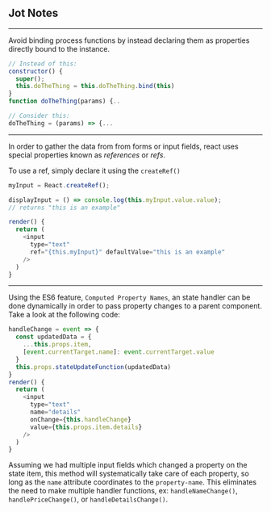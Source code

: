 ## Jot Notes

---

Avoid binding process functions by instead declaring them as properties directly bound to the instance.

```javascript
// Instead of this:
constructor() {
  super();
  this.doTheThing = this.doTheThing.bind(this)
}
function doTheThing(params) {..

// Consider this:
doTheThing = (params) => {...
```

---

In order to gather the data from from forms or input fields, react uses special properties known as _references_ or _refs_.

To use a ref, simply declare it using the `createRef()`

```javascript
myInput = React.createRef();

displayInput = () => console.log(this.myInput.value.value);
// returns "this is an example"

render() {
  return (
    <input
      type="text"
      ref="{this.myInput}" defaultValue="this is an example"
    />
  )
}
```

---

Using the ES6 feature, `Computed Property Names`, an state handler can be done dynamically in order to pass property changes to a parent component. Take a look at the following code:

```javascript
handleChange = event => {
  const updatedData = {
    ...this.props.item,
    [event.currentTarget.name]: event.currentTarget.value
  }
  this.props.stateUpdateFunction(updatedData)
}
render() {
  return (
    <input
      type="text"
      name="details"
      onChange={this.handleChange}
      value={this.props.item.details}
    />
  )
}
```

Assuming we had multiple input fields which changed a property on the state item, this method will systematically take care of each property, so long as the `name` attribute coordinates to the `property-name`. This eliminates the need to make multiple handler functions, ex: `handleNameChange()`, `handlePriceChange()`, or `handleDetailsChange()`.

